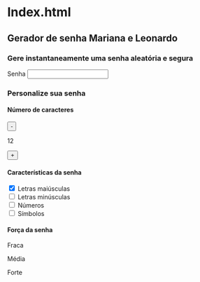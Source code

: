 # Index.html
<!DOCTYPE html>
<html lang="pt-br">

<head>
    <meta charset="UTF-8">
    <meta name="viewport" content="width=device-width, initial-scale=1.0">
    <title>Gerador de senha Mariana e Leonardo</title>
    <link rel="stylesheet" href="style.css">
</head>

<body>
    <section class="conteudo">
        <div class="conteudo-titulo">
            <h2 class="titulo-principal">Gerador de senha Mariana e Leonardo </h2>
            <h3 class="titulo-secundario">Gere instantaneamente uma senha aleatória e segura</h3>
        </div>
        <div class="conteudo-senha">
            <label for="senha">Senha</label>
            <input name="senha" type="text" id="campo-senha" readonly>
        </div>
        <div class="parametro">
            <h3 class="parametro-titulo">Personalize sua senha</h3>
            <div class="parametro-coluna__senha">
                <div class="parametro-senha">
                    <h4 class="parametro-senha__titulo">Número de caracteres</h4>
                    <div class="parametro-senha-botoes">
                        <button class="parametro-senha__botao">-</button>
                        <p class="parametro-senha__texto">12</p>
                        <button class="parametro-senha__botao">+</button>
                    </div>
                </div>               
                <div class="parametro-senha">
                    <h4 class="parametro-senha__titulo">Características da senha</h4>
                    <div class="parametro-senha-checkbox">
                        <input name="maiusculo" type="checkbox" class="checkbox" checked>
                        <label for="maiusculo">Letras maiúsculas</label>
                    </div>
                    <div class="parametro-senha-checkbox">
                        <input name="minusculo" type="checkbox" class="checkbox">
                        <label for="minusculo">Letras minúsculas</label>
                    </div>
                    <div class="parametro-senha-checkbox">
                        <input name="numero" type="checkbox" class="checkbox">
                        <label for="numero">Números</label>
                    </div>
                    <div class="parametro-senha-checkbox">
                        <input name="simbolo" type="checkbox" class="checkbox">
                        <label for="simbolo">Símbolos</label>
                    </div>
                </div>
                <div class="parametro-senha">
                    <h4 class="parametro-senha__titulo">Força da senha</h4>
                    <div class="barra"></div>
                    <div class="forca fraca"></div>
                    <div class="parametro-senha-textos">
                        <p>Fraca</p>
                        <p>Média</p>
                        <p>Forte</p>
                    </div>
                    <p class="entropia"></p>
                </div>
            </div>
        </div>
    </section>
    <script src="main.js"></script>
</body> 
</html>
